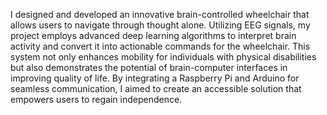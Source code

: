 I designed and developed an innovative brain-controlled wheelchair that allows users to navigate through thought alone. Utilizing EEG signals, my project employs advanced deep learning algorithms to interpret brain activity and convert it into actionable commands for the wheelchair. This system not only enhances mobility for individuals with physical disabilities but also demonstrates the potential of brain-computer interfaces in improving quality of life. By integrating a Raspberry Pi and Arduino for seamless communication, I aimed to create an accessible solution that empowers users to regain independence.
